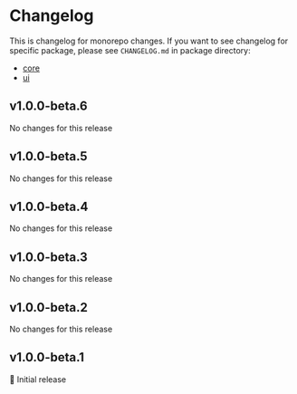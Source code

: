# Changelog

This is changelog for monorepo changes. If you want to see changelog for specific package, please see `CHANGELOG.md` in package directory:
- [core](./packages/core/CHANGELOG.md)
- [ui](./packages/ui/CHANGELOG.md)

[//]: # (HeaderEnd)

## v1.0.0-beta.6

No changes for this release

## v1.0.0-beta.5

No changes for this release

## v1.0.0-beta.4

No changes for this release

## v1.0.0-beta.3

No changes for this release

## v1.0.0-beta.2

No changes for this release

## v1.0.0-beta.1

🎉 Initial release

